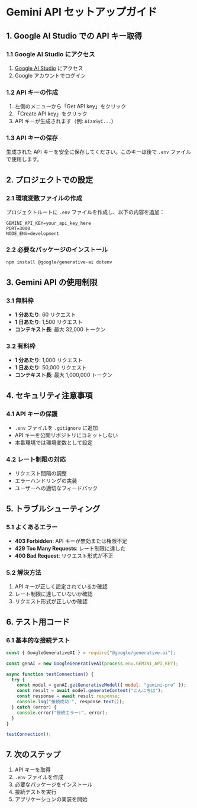 # Gemini API セットアップガイド

## 1. Google AI Studio での API キー取得

### 1.1 Google AI Studio にアクセス

1. [Google AI Studio](https://aistudio.google.com/) にアクセス
2. Google アカウントでログイン

### 1.2 API キーの作成

1. 左側のメニューから「Get API key」をクリック
2. 「Create API key」をクリック
3. API キーが生成されます（例: `AIzaSyC...`）

### 1.3 API キーの保存

生成された API キーを安全に保存してください。このキーは後で `.env` ファイルで使用します。

## 2. プロジェクトでの設定

### 2.1 環境変数ファイルの作成

プロジェクトルートに `.env` ファイルを作成し、以下の内容を追加：

```env
GEMINI_API_KEY=your_api_key_here
PORT=3000
NODE_ENV=development
```

### 2.2 必要なパッケージのインストール

```bash
npm install @google/generative-ai dotenv
```

## 3. Gemini API の使用制限

### 3.1 無料枠

- **1 分あたり**: 60 リクエスト
- **1 日あたり**: 1,500 リクエスト
- **コンテキスト長**: 最大 32,000 トークン

### 3.2 有料枠

- **1 分あたり**: 1,000 リクエスト
- **1 日あたり**: 50,000 リクエスト
- **コンテキスト長**: 最大 1,000,000 トークン

## 4. セキュリティ注意事項

### 4.1 API キーの保護

- `.env` ファイルを `.gitignore` に追加
- API キーを公開リポジトリにコミットしない
- 本番環境では環境変数として設定

### 4.2 レート制限の対応

- リクエスト間隔の調整
- エラーハンドリングの実装
- ユーザーへの適切なフィードバック

## 5. トラブルシューティング

### 5.1 よくあるエラー

- **403 Forbidden**: API キーが無効または権限不足
- **429 Too Many Requests**: レート制限に達した
- **400 Bad Request**: リクエスト形式が不正

### 5.2 解決方法

1. API キーが正しく設定されているか確認
2. レート制限に達していないか確認
3. リクエスト形式が正しいか確認

## 6. テスト用コード

### 6.1 基本的な接続テスト

```javascript
const { GoogleGenerativeAI } = require("@google/generative-ai");

const genAI = new GoogleGenerativeAI(process.env.GEMINI_API_KEY);

async function testConnection() {
  try {
    const model = genAI.getGenerativeModel({ model: "gemini-pro" });
    const result = await model.generateContent("こんにちは");
    const response = await result.response;
    console.log("接続成功:", response.text());
  } catch (error) {
    console.error("接続エラー:", error);
  }
}

testConnection();
```

## 7. 次のステップ

1. API キーを取得
2. `.env` ファイルを作成
3. 必要なパッケージをインストール
4. 接続テストを実行
5. アプリケーションの実装を開始
